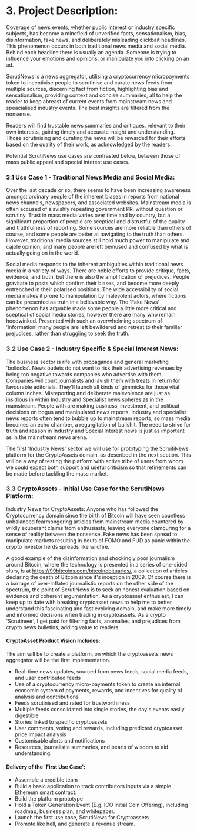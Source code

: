 # 3. Project Description:

Coverage of news events, whether public interest or industry specific subjects, has become a minefield of unverified facts, sensationalism, bias, disinformation, fake news, and deliberately misleading clickbait headlines. This phenomenon occurs in both traditional news media and social media. Behind each headline there is usually an agenda. Someone is trying to influence your emotions and opinions, or manipulate you into clicking on an ad.

ScrutiNews is a news aggregator, utilising a cryptocurrency micropayments token to incentivise people to scrutinise and curate news feeds from multiple sources, discerning fact from fiction, highlighting bias and sensationalism, providing context and concise summaries, all to help the reader to keep abreast of current events from mainstream news and speacialised industry events. The best insights are filtered from the nonsense.

Readers will find trustable news summaries and critiques, relevant to their own interests, gaining timely and accurate insight and understanding. Those scrutinising and curating the news will be rewarded for their efforts based on the quality of their work, as acknowledged by the readers.

Potential ScrutiNews use cases are contrasted below, between those of mass public appeal and special interest use cases.


### 3.1 Use Case 1 - Traditional News Media and Social Media:
Over the last decade or so, there seems to have been increasing awareness amongst ordinary people of the inherent biases in reports from national news channels, newspapers, and associated websites. Mainstream media is often accused of slavishly repeating government PR, without question or scrutiny. Trust in mass media varies over time and by country, but a significant proportion of people are sceptical and distrustful of the quality and truthfulness of reporting. Some sources are more reliable than others of course, and some people are better at navigating to the truth than others. However, traditional media sources still hold much power to manipulate and cajole opinion, and many people are left bemused and confused by what is actually going on in the world.

Social media responds to the inherent ambiguities within traditional news media in a variety of ways. There are noble efforts to provide critique, facts, evidence, and truth, but there is also the amplification of prejudices. People gravitate to posts which confirm their biases, and become more deeply entrenched in their polarised positions. The wide accessibility of social media makes it prone to manipulation by malevolent actors, where fictions can be presented as truth in a believable way. The 'Fake News' phenomenon has arguable made some people a little more critical and sceptical of social media stories, however there are many who remain hoodwinked. Presented with such an overwhelming spectrum of 'information' many people are left bewildered and retreat to their familiar prejudices, rather than struggling to seek the truth.

### 3.2 Use Case 2 - Industry Specific & Special Interest News:
The business sector is rife with propaganda and general marketing 'bollocks'. News outlets do not want to risk their advertising revenues by being too negative towards companies who advertise with them. Companies will court journalists and lavish them with treats in return for favourable editorials. They'll launch all kinds of gimmicks for those vital column inches. Misreporting and deliberate malevolence are just as insidious in within Industry and Specialist news spheres as in the mainstream. People with are making business, investment, and political decisions on bogus and manipulated news reports. Industry and specialist news reports often tend to bubble up to mainstream reports, so mass media becomes an echo chamber, a regurgitation of bullshit. The need to strive for truth and reason in Industry and Special Interest news is just as important as in the mainstream news arena.

The first 'Industry News' sector we will use for prototyping the ScruitiNews platform for the CryptoAssets domain, as described in the next section. This will be a way of testing the platform with active tribe of users from whom we could expect both support and useful criticism so that refinements can be made before tackling the mass market.

### 3.3 CryptoAssets - Initial Use Case for the ScrutiNews Platform:
Industry News for CryptoAssets: Anyone who has followed the Cryptocurrency domain since the birth of Bitcoin will have seen countless unbalanced fearmongering articles from mainstream media countered by wildly exuberant claims from enthusiasts, leaving everyone clamouring for a sense of reality between the nonsense. Fake news has been spread to manipulate markets resulting in bouts of FOMO and FUD as panic within the crypto investor herds spreads like wildfire. 

A good example of the disinformation and shockingly poor journalism around Bitcoin, where the technology is presented in a series of one-sided slurs, is at https://99bitcoins.com/bitcoinobituaries/, a collection of articles declaring the death of Bitcoin since it's inception in 2009. Of course there is a barrage of over-inflated journalistic reports on the other side of the spectrum, the point of ScrutiNews is to seek an honest evaluation based on evidence and coherent argumentation.
As a cryptoasset enthusiast, I can keep up to date with breaking cryptoasset news to help me to better understand this fascinating and fast evolving domain, and make more timely and informed decisions when trading in cryptoassets. As a crypto 'Scrutineer', I get paid for filtering facts, anomalies, and prejudices from crypto news bulletins, adding value to readers.

#### CryptoAsset Product Vision Includes: 
The aim will be to create a platform, on which the cryptoassets news aggregator will be the first implementation.  
* Real-time news updates, sourced from news feeds, social media feeds, and user contributed feeds 
* Use of a cryptocurrency micro-payments token to create an internal economic system of payments, rewards, and incentives for quality of analysis and contributions 
* Feeds scrutinised and rated for trustworthiness 
* Multiple feeds consolidated into single stories, the day's events easily digestible 
* Stories linked to specific cryptoassets 
* User comments, voting and rewards, including predicted cryptoasset price impact analysis 
* Customisable alerts and notifications 
* Resources, journalistic summaries, and pearls of wisdom to aid understanding.

#### Delivery of the 'First Use Case': 
* Assemble a credible team 
* Build a basic application to track contributors inputs via a simple Ethereum smart contract. 
* Build the platform prototype 
* Hold a Token Generation Event (E.g. ICO initial Coin Offering), including roadmap, business plan, and whitepaper. 
* Launch the first use case, ScrutiNews for Cryptoassets 
* Promote like hell, and generate a revenue stream.

